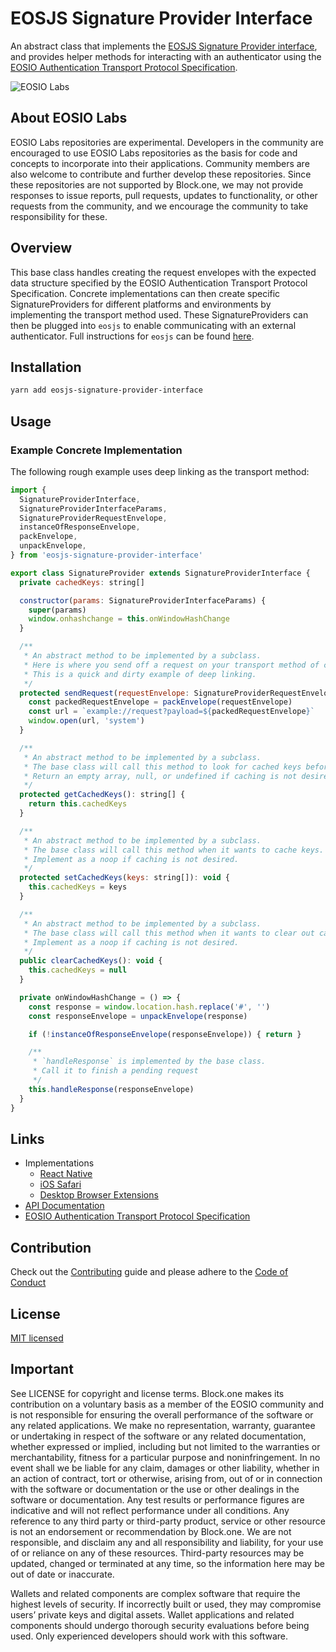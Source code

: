# EOSJS Signature Provider Interface

An abstract class that implements the [EOSJS Signature Provider interface](https://github.com/EOSIO/eosjs/blob/68272dd4a52f6fca51a4ff668d3800eafe5a19e4/src/eosjs-api-interfaces.ts#L61), and provides helper methods for interacting with an authenticator using the [EOSIO Authentication Transport Protocol Specification](https://github.com/EOSIO/eosio-authentication-transport-protocol-spec).

![EOSIO Labs](https://img.shields.io/badge/EOSIO-Labs-5cb3ff.svg)

## About EOSIO Labs

EOSIO Labs repositories are experimental.  Developers in the community are encouraged to use EOSIO Labs repositories as the basis for code and concepts to incorporate into their applications. Community members are also welcome to contribute and further develop these repositories. Since these repositories are not supported by Block.one, we may not provide responses to issue reports, pull requests, updates to functionality, or other requests from the community, and we encourage the community to take responsibility for these.

## Overview

This base class handles creating the request envelopes with the expected data structure specified by the EOSIO Authentication Transport Protocol Specification. Concrete implementations can then create specific SignatureProviders for different platforms and environments by implementing the transport method used. These SignatureProviders can then be plugged into `eosjs` to enable communicating with an external authenticator. Full instructions for `eosjs` can be found [here](https://github.com/EOSIO/eosjs).

## Installation

```bash
yarn add eosjs-signature-provider-interface
```

## Usage

### Example Concrete Implementation

The following rough example uses deep linking as the transport method:

```javascript
import {
  SignatureProviderInterface,
  SignatureProviderInterfaceParams,
  SignatureProviderRequestEnvelope,
  instanceOfResponseEnvelope,
  packEnvelope,
  unpackEnvelope,
} from 'eosjs-signature-provider-interface'

export class SignatureProvider extends SignatureProviderInterface {
  private cachedKeys: string[]

  constructor(params: SignatureProviderInterfaceParams) {
    super(params)
    window.onhashchange = this.onWindowHashChange
  }

  /**
   * An abstract method to be implemented by a subclass.
   * Here is where you send off a request on your transport method of choice.
   * This is a quick and dirty example of deep linking.
   */
  protected sendRequest(requestEnvelope: SignatureProviderRequestEnvelope): void {
    const packedRequestEnvelope = packEnvelope(requestEnvelope)
    const url = `example://request?payload=${packedRequestEnvelope}`
    window.open(url, 'system')
  }

  /**
   * An abstract method to be implemented by a subclass.
   * The base class will call this method to look for cached keys before calling `sendRequest`.
   * Return an empty array, null, or undefined if caching is not desired.
   */
  protected getCachedKeys(): string[] {
    return this.cachedKeys
  }

  /**
   * An abstract method to be implemented by a subclass.
   * The base class will call this method when it wants to cache keys.
   * Implement as a noop if caching is not desired.
   */
  protected setCachedKeys(keys: string[]): void {
    this.cachedKeys = keys
  }

  /**
   * An abstract method to be implemented by a subclass.
   * The base class will call this method when it wants to clear out cached keys.
   * Implement as a noop if caching is not desired.
   */
  public clearCachedKeys(): void {
    this.cachedKeys = null
  }

  private onWindowHashChange = () => {
    const response = window.location.hash.replace('#', '')
    const responseEnvelope = unpackEnvelope(response)

    if (!instanceOfResponseEnvelope(responseEnvelope)) { return }

    /**
     * `handleResponse` is implemented by the base class.
     * Call it to finish a pending request
     */
    this.handleResponse(responseEnvelope)
  }
}
```

## Links
- Implementations
  - [React Native](https://github.com/EOSIO/eosjs-react-native-signature-provider-interface)
  - [iOS Safari](https://github.com/EOSIO/eosjs-ios-browser-signature-provider-interface)
  - [Desktop Browser Extensions](https://github.com/EOSIO/eosjs-window-message-signature-provider-interface)
- [API Documentation](https://github.com/EOSIO/eosjs-signature-provider-interface/blob/develop/docs)
- [EOSIO Authentication Transport Protocol Specification](https://github.com/EOSIO/eosio-authentication-transport-protocol-spec)

## Contribution
Check out the [Contributing](./CONTRIBUTING.md) guide and please adhere to the [Code of Conduct](./CONTRIBUTING.md#conduct)

## License
[MIT licensed](./LICENSE)

## Important

See LICENSE for copyright and license terms.  Block.one makes its contribution on a voluntary basis as a member of the EOSIO community and is not responsible for ensuring the overall performance of the software or any related applications.  We make no representation, warranty, guarantee or undertaking in respect of the software or any related documentation, whether expressed or implied, including but not limited to the warranties or merchantability, fitness for a particular purpose and noninfringement. In no event shall we be liable for any claim, damages or other liability, whether in an action of contract, tort or otherwise, arising from, out of or in connection with the software or documentation or the use or other dealings in the software or documentation.  Any test results or performance figures are indicative and will not reflect performance under all conditions.  Any reference to any third party or third-party product, service or other resource is not an endorsement or recommendation by Block.one.  We are not responsible, and disclaim any and all responsibility and liability, for your use of or reliance on any of these resources. Third-party resources may be updated, changed or terminated at any time, so the information here may be out of date or inaccurate.

Wallets and related components are complex software that require the highest levels of security.  If incorrectly built or used, they may compromise users’ private keys and digital assets. Wallet applications and related components should undergo thorough security evaluations before being used.  Only experienced developers should work with this software.
